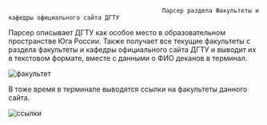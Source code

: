                                                Парсер раздела Факультеты и кафедры официального сайта ДГТУ
Парсер описывает ДГТУ как особое место в образовательном пространстве Юга России. Также получает все текущие факультеты с раздела факультеты и кафедры официального сайта ДГТУ и выводит их в текстовом формате, вместе с данными о ФИО деканов в терминал.

![факультет](https://user-images.githubusercontent.com/86555395/208658770-6b1a27cf-0e22-4fab-91c6-867b072638b5.PNG)

В тоже время в терминале выводятся ссылки на факультеты данного сайта.

![ссылки](https://user-images.githubusercontent.com/86555395/208660403-54086044-a088-44fa-8e3d-203dfb54c728.PNG)
